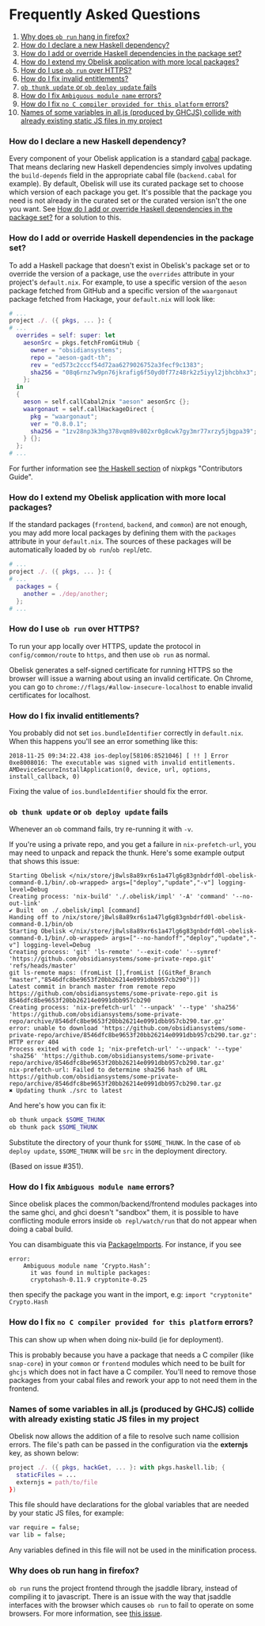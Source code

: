 # Frequently Asked Questions

1. [Why does `ob run` hang in firefox?](#why-does-ob-run-hang-in-firefox)
1. [How do I declare a new Haskell dependency?](#how-do-i-declare-a-new-haskell-dependency)
1. [How do I add or override Haskell dependencies in the package set?](#how-do-i-add-or-override-haskell-dependencies-in-the-package-set)
1. [How do I extend my Obelisk application with more local packages?](#how-do-i-extend-my-obelisk-application-with-more-local-packages)
1. [How do I use `ob run` over HTTPS?](#how-do-i-use-ob-run-over-https)
1. [How do I fix invalid entitlements?](#how-do-i-fix-invalid-entitlements)
1. [`ob thunk update` or `ob deploy update` fails](#ob-thunk-update-or-ob-deploy-update-fails)
1. [How do I fix `Ambiguous module name` errors?](#how-do-i-fix-ambiguous-module-name-errors)
1. [How do I fix `no C compiler provided for this platform` errors?](#how-do-i-fix-no-c-compiler-provided-for-this-platform-errors)
1. [Names of some variables in all.js (produced by GHCJS) collide with already existing static JS files in my project](#names-of-some-variables-in-all.js-(produced-by-ghcjs)-collide-with-already-existing-static-JS-files-in-my-project)

### How do I declare a new Haskell dependency?

Every component of your Obelisk application is a standard [cabal](https://www.haskell.org/cabal/) package. That means declaring new Haskell dependencies simply involves updating the `build-depends` field in the appropriate cabal file (`backend.cabal` for example). By default, Obelisk will use its curated package set to choose which version of each package you get. It's possible that the package you need is not already in the curated set or the curated version isn't the one you want. See [How do I add or override Haskell dependencies in the package set?](#how-do-i-add-or-override-haskell-dependencies-in-the-package-set) for a solution to this.

### How do I add or override Haskell dependencies in the package set?

To add a Haskell package that doesn't exist in Obelisk's package set or to override the version of a package, use the `overrides` attribute in your project's `default.nix`. For example, to use a specific version of the `aeson` package fetched from GitHub and a specific version of the `waargonaut` package fetched from Hackage, your `default.nix` will look like:

```nix
# ...
project ./. ({ pkgs, ... }: {
# ...
  overrides = self: super: let
    aesonSrc = pkgs.fetchFromGitHub {
      owner = "obsidiansystems";
      repo = "aeson-gadt-th";
      rev = "ed573c2cccf54d72aa6279026752a3fecf9c1383";
      sha256 = "08q6rnz7w9pn76jkrafig6f50yd0f77z48rk2z5iyyl2jbhcbhx3";
    };
  in
  {
    aeson = self.callCabal2nix "aeson" aesonSrc {};
    waargonaut = self.callHackageDirect {
      pkg = "waargonaut";
      ver = "0.8.0.1";
      sha256 = "1zv28np3k3hg378vqm89v802xr0g8cwk7gy3mr77xrzy5jbgpa39";
    } {};
  };
# ...
```

For further information see [the Haskell section](https://nixos.org/nixpkgs/manual/#users-guide-to-the-haskell-infrastructure) of nixpkgs "Contributors Guide".

### How do I extend my Obelisk application with more local packages?

If the standard packages (`frontend`, `backend`, and `common`) are not enough, you may add more local packages by defining them with the `packages` attribute in your `default.nix`. The sources of these packages will be automatically loaded by `ob run`/`ob repl`/etc.

```nix
# ...
project ./. ({ pkgs, ... }: {
# ...
  packages = {
    another = ./dep/another;
  };
# ...
```

### How do I use `ob run` over HTTPS?

To run your app locally over HTTPS, update the protocol in `config/common/route` to `https`, and then use `ob run` as normal.

Obelisk generates a self-signed certificate for running HTTPS so the browser will issue a warning about using an invalid certificate. On Chrome, you can go to `chrome://flags/#allow-insecure-localhost` to enable invalid certificates for localhost.


### How do I fix invalid entitlements?

You probably did not set `ios.bundleIdentifier` correctly in `default.nix`. When this happens you'll see an error something like this:

```
2018-11-25 09:34:22.438 ios-deploy[58106:8521046] [ !! ] Error 0xe8008016: The executable was signed with invalid entitlements. AMDeviceSecureInstallApplication(0, device, url, options, install_callback, 0)
```

Fixing the value of `ios.bundleIdentifier` should fix the error.

### `ob thunk update` or `ob deploy update` fails
Whenever an `ob` command fails, try re-running it with `-v`.

If you're using a private repo, and you get a failure in `nix-prefetch-url`, you may need to unpack and repack the thunk.  Here's some example output that shows this issue:

```
Starting Obelisk </nix/store/j8wls8a89xr6s1a47lg6g83gnbdrfd0l-obelisk-command-0.1/bin/.ob-wrapped> args=["deploy","update","-v"] logging-level=Debug
Creating process: 'nix-build' './.obelisk/impl' '-A' 'command' '--no-out-link'
✔ Built  on ./.obelisk/impl [command]
Handing off to /nix/store/j8wls8a89xr6s1a47lg6g83gnbdrfd0l-obelisk-command-0.1/bin/ob
Starting Obelisk </nix/store/j8wls8a89xr6s1a47lg6g83gnbdrfd0l-obelisk-command-0.1/bin/.ob-wrapped> args=["--no-handoff","deploy","update","-v"] logging-level=Debug
Creating process: 'git' 'ls-remote' '--exit-code' '--symref' 'https://github.com/obsidiansystems/some-private-repo.git' 'refs/heads/master'
git ls-remote maps: (fromList [],fromList [(GitRef_Branch "master","8546dfc8be9653f20bb26214e0991dbb957cb290")])
Latest commit in branch master from remote repo https://github.com/obsidiansystems/some-private-repo.git is 8546dfc8be9653f20bb26214e0991dbb957cb290
Creating process: 'nix-prefetch-url' '--unpack' '--type' 'sha256' 'https://github.com/obsidiansystems/some-private-repo/archive/8546dfc8be9653f20bb26214e0991dbb957cb290.tar.gz'
error: unable to download 'https://github.com/obsidiansystems/some-private-repo/archive/8546dfc8be9653f20bb26214e0991dbb957cb290.tar.gz': HTTP error 404
Process exited with code 1; 'nix-prefetch-url' '--unpack' '--type' 'sha256' 'https://github.com/obsidiansystems/some-private-repo/archive/8546dfc8be9653f20bb26214e0991dbb957cb290.tar.gz'
nix-prefetch-url: Failed to determine sha256 hash of URL https://github.com/obsidiansystems/some-private-repo/archive/8546dfc8be9653f20bb26214e0991dbb957cb290.tar.gz
✖ Updating thunk ./src to latest
```

And here's how you can fix it:

```bash
ob thunk unpack $SOME_THUNK
ob thunk pack $SOME_THUNK
```
Substitute the directory of your thunk for `$SOME_THUNK`.  In the case of `ob deploy update`, `$SOME_THUNK` will be `src` in the deployment directory.

(Based on issue #351).

### How do I fix `Ambiguous module name` errors?
Since obelisk places the common/backend/frontend modules packages into the same ghci, and ghci doesn't "sandbox" them, it is possible to have conflicting module errors inside `ob repl/watch/run` that do not appear when doing a cabal build.

You can disambiguate this via [PackageImports](https://downloads.haskell.org/~ghc/latest/docs/html/users_guide/glasgow_exts.html#package-qualified-imports). For instance, if you see
```
error:
    Ambiguous module name ‘Crypto.Hash’:
      it was found in multiple packages:
      cryptohash-0.11.9 cryptonite-0.25
```
then specify the package you want in the import, e.g:
`import "cryptonite" Crypto.Hash`

### How do I fix `no C compiler provided for this platform` errors?

This can show up when when doing nix-build (ie for deployment). 

This is probably because you have a package that needs a C compiler (like `snap-core`) in your `common` or `frontend` modules which need to be built for `ghcjs` which does not in fact have a C compiler. You'll need to remove those packages from your cabal files and rework your app to not need them in the frontend.

### Names of some variables in all.js (produced by GHCJS) collide with already existing static JS files in my project
Obelisk now allows the addition of a file to resolve such name collision errors. The file's path can be passed in the configuration via the **externjs** key, as shown below:
```nix
project ./. ({ pkgs, hackGet, ... }: with pkgs.haskell.lib; {
  staticFiles = ...
  externjs = path/to/file
})
```

This file should have declarations for the global variables that are needed by your static JS files, for example:
```haskell
var require = false;
var lib = false;
```

Any variables defined in this file will not be used in the minification process.

### Why does ob run hang in firefox?

`ob run` runs the project frontend through the jsaddle library, instead of compiling it to javascript. There is an issue with the way that jsaddle interfaces with the browser which causes `ob run` to fail to operate on some browsers. For more information, see [this issue](https://github.com/ghcjs/jsaddle/issues/64).
